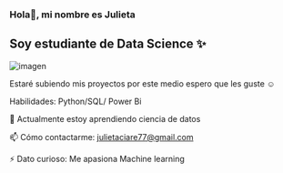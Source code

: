 ### Hola👋, mi nombre es Julieta

## Soy estudiante de Data Science ✨

![imagen](https://stories.freepiklabs.com/api/vectors/contact-us/rafiki/render?color=&background=complete&hide=)

Estaré subiendo mis proyectos por este medio espero que les guste ☺️

Habilidades: Python/SQL/ Power Bi


🌱 Actualmente estoy aprendiendo ciencia de datos

📫 Cómo contactarme: julietaciare77@gmail.com

⚡ Dato curioso: Me apasiona Machine learning

